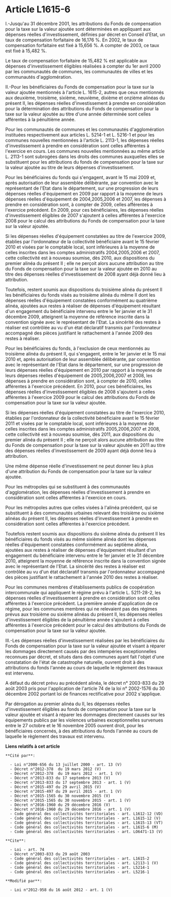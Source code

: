 # Article L1615-6

I.-Jusqu'au 31 décembre 2001, les attributions du Fonds de compensation pour la taxe sur la valeur ajoutée sont déterminées
en appliquant aux dépenses réelles d'investissement, définies par décret en Conseil d'Etat, un taux de compensation
forfaitaire de 16,176 %. En 2002, le taux de compensation forfaitaire est fixé à 15,656 %. A compter de 2003, ce taux est
fixé à 15,482 %. 

Le taux de compensation forfaitaire de 15,482 % est applicable aux dépenses d'investissement éligibles réalisées à compter du
1er avril 2000 par les communautés de communes, les communautés de villes et les communautés d'agglomération. 

II.-Pour les bénéficiaires du Fonds de compensation pour la taxe sur la valeur ajoutée mentionnés à l'article L. 1615-2,
autres que ceux mentionnés aux deuxième, troisième, sixième, neuvième, dixième et onzième alinéas du présent II, les dépenses
réelles d'investissement à prendre en considération pour la détermination des attributions du Fonds de compensation pour la
taxe sur la valeur ajoutée au titre d'une année déterminée sont celles afférentes à la pénultième année. 

Pour les communautés de communes et les communautés d'agglomération instituées respectivement aux articles L. 5214-1 et L.
5216-1 et pour les communes nouvelles mentionnées à l'article L. 2113-1, les dépenses réelles d'investissement à prendre en
considération sont celles afférentes à l'exercice en cours. Les communes nouvelles mentionnées au même article L. 2113-1 sont
subrogées dans les droits des communes auxquelles elles se substituent pour les attributions du fonds de compensation pour la
taxe sur la valeur ajoutée au titre de leurs dépenses d'investissement. 

Pour les bénéficiaires du fonds qui s'engagent, avant le 15 mai 2009 et, après autorisation de leur assemblée délibérante,
par convention avec le représentant de l'Etat dans le département, sur une progression de leurs dépenses réelles d'équipement
en 2009 par rapport à la moyenne de leurs dépenses réelles d'équipement de 2004,2005,2006 et 2007, les dépenses à prendre en
considération sont, à compter de 2009, celles afférentes à l'exercice précédent. En 2009, pour ces bénéficiaires, les
dépenses réelles d'investissement éligibles de 2007 s'ajoutent à celles afférentes à l'exercice 2008 pour le calcul des
attributions du Fonds de compensation pour la taxe sur la valeur ajoutée. 

Si les dépenses réelles d'équipement constatées au titre de l'exercice 2009, établies par l'ordonnateur de la collectivité
bénéficiaire avant le 15 février 2010 et visées par le comptable local, sont inférieures à la moyenne de celles inscrites
dans les comptes administratifs 2004,2005,2006 et 2007, cette collectivité est à nouveau soumise, dès 2010, aux dispositions
du premier alinéa du présent II ; elle ne perçoit alors aucune attribution au titre du Fonds de compensation pour la taxe sur
la valeur ajoutée en 2010 au titre des dépenses réelles d'investissement de 2008 ayant déjà donné lieu à attribution. 

Toutefois, restent soumis aux dispositions du troisième alinéa du présent II les bénéficiaires du fonds visés au troisième
alinéa du même II dont les dépenses réelles d'équipement constatées conformément au quatrième alinéa, ajoutées aux restes à
réaliser de dépenses d'équipement résultant d'un engagement du bénéficiaire intervenu entre le 1er janvier et le 31 décembre
2009, atteignent la moyenne de référence inscrite dans la convention signée avec le représentant de l'Etat. La sincérité des
restes à réaliser est contrôlée au vu d'un état déclaratif transmis par l'ordonnateur accompagné des pièces justifiant le
rattachement à l'année 2009 des restes à réaliser. 

Pour les bénéficiaires du fonds, à l'exclusion de ceux mentionnés au troisième alinéa du présent II, qui s'engagent, entre le
1er janvier et le 15 mai 2010 et, après autorisation de leur assemblée délibérante, par convention avec le représentant de
l'Etat dans le département, sur une progression de leurs dépenses réelles d'équipement en 2010 par rapport à la moyenne de
leurs dépenses réelles d'équipement de 2005,2006,2007 et 2008, les dépenses à prendre en considération sont, à compter de
2010, celles afférentes à l'exercice précédent. En 2010, pour ces bénéficiaires, les dépenses réelles d'investissement
éligibles de 2008 s'ajoutent à celles afférentes à l'exercice 2009 pour le calcul des attributions du Fonds de compensation
pour la taxe sur la valeur ajoutée. 

Si les dépenses réelles d'équipement constatées au titre de l'exercice 2010, établies par l'ordonnateur de la collectivité
bénéficiaire avant le 15 février 2011 et visées par le comptable local, sont inférieures à la moyenne de celles inscrites
dans les comptes administratifs 2005,2006,2007 et 2008, cette collectivité est à nouveau soumise, dès 2011, aux dispositions
du premier alinéa du présent II ; elle ne perçoit alors aucune attribution au titre du Fonds de compensation pour la taxe sur
la valeur ajoutée en 2011 au titre des dépenses réelles d'investissement de 2009 ayant déjà donné lieu à attribution. 

Une même dépense réelle d'investissement ne peut donner lieu à plus d'une attribution du Fonds de compensation pour la taxe
sur la valeur ajoutée. 

Pour les métropoles qui se substituent à des communautés d'agglomération, les dépenses réelles d'investissement à prendre en
considération sont celles afférentes à l'exercice en cours. 

Pour les métropoles autres que celles visées à l'alinéa précédent, qui se substituent à des communautés urbaines relevant des
troisième ou sixième alinéas du présent II, les dépenses réelles d'investissement à prendre en considération sont celles
afférentes à l'exercice précédent. 

Toutefois restent soumis aux dispositions du sixième alinéa du présent II les bénéficiaires du fonds visés au même sixième
alinéa dont les dépenses réelles d'équipement constatées conformément au septième alinéa, ajoutées aux restes à réaliser de
dépenses d'équipement résultant d'un engagement du bénéficiaire intervenu entre le 1er janvier et le 31 décembre 2010,
atteignent la moyenne de référence inscrite dans la convention signée avec le représentant de l'Etat. La sincérité des restes
à réaliser est contrôlée au vu d'un état déclaratif transmis par l'ordonnateur accompagné des pièces justifiant le
rattachement à l'année 2010 des restes à réaliser. 

Pour les communes membres d'établissements publics de coopération intercommunale qui appliquent le régime prévu à l'article
L. 5211-28-2, les dépenses réelles d'investissement à prendre en considération sont celles afférentes à l'exercice précédent.
La première année d'application de ce régime, pour les communes membres qui ne relevaient pas des régimes prévus aux
troisième ou sixième alinéas du présent II, les dépenses réelles d'investissement éligibles de la pénultième année s'ajoutent
à celles afférentes à l'exercice précédent pour le calcul des attributions du Fonds de compensation pour la taxe sur la
valeur ajoutée. 

III.-Les dépenses réelles d'investissement réalisées par les bénéficiaires du Fonds de compensation pour la taxe sur la
valeur ajoutée et visant à réparer les dommages directement causés par des intempéries exceptionnelles reconnues par décret,
et situés dans des communes ayant fait l'objet d'une constatation de l'état de catastrophe naturelle, ouvrent droit à des
attributions du fonds l'année au cours de laquelle le règlement des travaux est intervenu. 

A défaut du décret prévu au précédent alinéa, le décret n° 2003-833 du 29 août 2003 pris pour l'application de l'article 74
de la loi n° 2002-1576 du 30 décembre 2002 portant loi de finances rectificative pour 2002 s'applique. 

Par dérogation au premier alinéa du II, les dépenses réelles d'investissement éligibles au fonds de compensation pour la taxe
sur la valeur ajoutée et visant à réparer les dommages directement causés sur les équipements publics par les violences
urbaines exceptionnelles survenues entre le 27 octobre et le 16 novembre 2005 ouvrent droit, pour les bénéficiaires
concernés, à des attributions du fonds l'année au cours de laquelle le règlement des travaux est intervenu.

**Liens relatifs à cet article**

	**Cité par**:

	  - Loi n°2000-656 du 13 juillet 2000 - art. 13 (V)
	  - Décret n°2012-378  du 19 mars 2012 (V)
	  - Décret n°2012-378  du 19 mars 2012 - art. 1 (V)
	  - Décret n°2013-833 du 17 septembre 2013 (V)
	  - Décret n°2013-833 du 17 septembre 2013 - art. 1 (V)
	  - Décret n°2015-497 du 29 avril 2015 (V)
	  - Décret n°2015-497 du 29 avril 2015 - art. 1 (V)
	  - Décret n°2015-1565 du 30 novembre 2015 (V)
	  - Décret n°2015-1565 du 30 novembre 2015 - art. 1 (V)
	  - Décret n°2016-1960 du 29 décembre 2016 (V)
	  - Décret n°2016-1960 du 29 décembre 2016 - art. 1 (V)
	  - Code général des collectivités territoriales - art. L1612-12 (VD)
	  - Code général des collectivités territoriales - art. L1615-12 (V)
	  - Code général des collectivités territoriales - art. L1615-13 (VT)
	  - Code général des collectivités territoriales - art. L1615-6 (M)
	  - Code général des collectivités territoriales - art. LO6471-13 (V)

	**Cite**:

	  - Loi - art. 74
	  - Décret n°2003-833 du 29 août 2003
	  - Code général des collectivités territoriales - art. L1615-2
	  - Code général des collectivités territoriales - art. L2113-1 (V)
	  - Code général des collectivités territoriales - art. L5214-1
	  - Code général des collectivités territoriales - art. L5216-1

	**Modifié par**:

	  - Loi n°2012-958 du 16 août 2012 - art. 1 (V)
